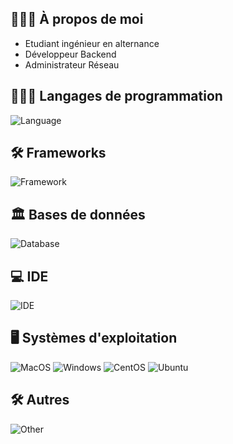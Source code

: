 ## 👨🏻‍💼 À propos de moi

- Etudiant ingénieur en alternance
- Développeur Backend
- Administrateur Réseau

## 🧑🏻‍💻 Langages de programmation

![Language](https://skillicons.dev/icons?i=py,cs,c,js,php,java,html,css,swift&theme=dark)

## 🛠️ Frameworks

![Framework](https://skillicons.dev/icons?i=flask,dotnet&theme=dark)

## 🏛️ Bases de données

![Database](https://skillicons.dev/icons?i=postgresql,mysql,redis&theme=dark)

## 💻 IDE

![IDE](https://skillicons.dev/icons?i=pycharm,rider,visualstudio,vscode,sublime&theme=dark)

## 🖥️ Systèmes d'exploitation

![MacOS](https://img.shields.io/badge/mac%20os-000000?style=for-the-badge&logo=macos&logoColor=F0F0F0)
![Windows](https://img.shields.io/badge/Windows-0078D6?style=for-the-badge&logo=windows&logoColor=white)
![CentOS](https://img.shields.io/badge/cent%20os-002260?style=for-the-badge&logo=centos&logoColor=F0F0F0)
![Ubuntu](https://img.shields.io/badge/Ubuntu-E95420?style=for-the-badge&logo=ubuntu&logoColor=white)

## 🛠️ Autres

![Other](https://skillicons.dev/icons?i=docker,git,github,gitlab,bash,regex,kubernetes,terraform&theme=dark)
